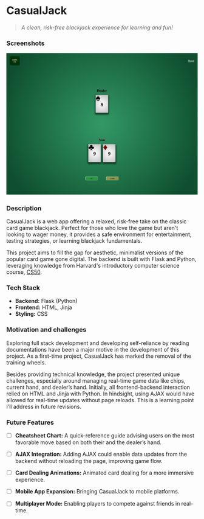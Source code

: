# CasualJack
> *A clean, risk-free blackjack experience for learning and fun!*
### Screenshots
![The beginning of a blackjack round in the game](images/GameView.png)

### Description
CasualJack is a web app offering a relaxed, risk-free take on the classic card game blackjack. Perfect for those who love the game but aren't looking to wager money, it provides a safe environment for entertainment, testing strategies, or learning blackjack fundamentals.

This project aims to fill the gap for aesthetic, minimalist versions of the popular card game gone digital. The backend is built with Flask and Python, leveraging knowledge from Harvard's introductory computer science course, [CS50](https://pll.harvard.edu/course/cs50-introduction-computer-science).


### Tech Stack
- **Backend:** Flask (Python)
- **Frontend:** HTML, Jinja
- **Styling:** CSS


### Motivation and challenges
Exploring full stack development and developing self-reliance by reading documentations have been a major motive in the development of this project. As a first-time project, CasualJack has marked the removal of the training wheels. 

Besides providing technical knowledge, the project presented unique challenges, especially around managing real-time game data like chips, current hand, and dealer’s hand. Initially, all frontend-backend interaction relied on HTML and Jinja with Python. In hindsight, using AJAX would have allowed for real-time updates without page reloads. This is a learning point I’ll address in future revisions.


### Future Features
- [ ] **Cheatsheet Chart:** A quick-reference guide advising users on the most favorable move based on both their and the dealer’s hand.
- [ ] **AJAX Integration:** Adding AJAX could enable data updates from the backend without reloading the page, improving game flow.
- [ ] **Card Dealing Animations:** Animated card dealing for a more immersive experience.
- [ ] **Mobile App Expansion:** Bringing CasualJack to mobile platforms.
- [ ] **Multiplayer Mode:** Enabling players to compete against friends in real-time.

